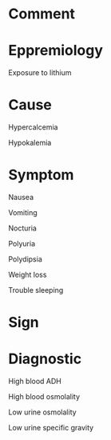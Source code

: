 # Comment

# Eppremiology

Exposure to lithium

# Cause

Hypercalcemia

Hypokalemia

# Symptom

Nausea

Vomiting

Nocturia

Polyuria

Polydipsia

Weight loss

Trouble sleeping

# Sign

# Diagnostic

High blood ADH

High blood osmolality

Low urine osmolality

Low urine specific gravity

